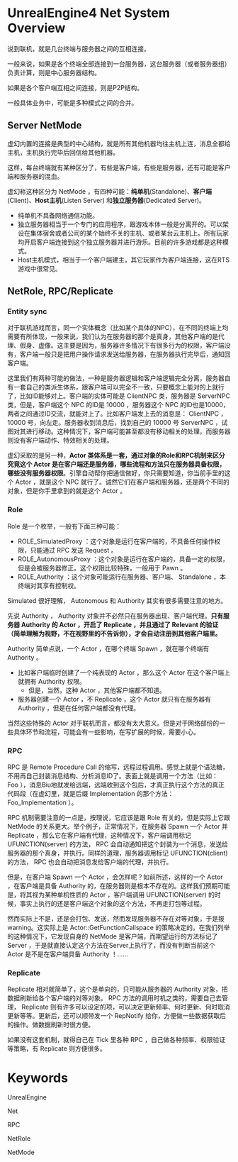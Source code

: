 # UnrealEngine4 Net System Overview

说到联机，就是几台终端与服务器之间的互相连接。

一般来说，如果是各个终端全部连接到一台服务器，这台服务器（或者服务器组）负责计算，则是中心服务器结构。

如果是各个客户端互相之间连接，则是P2P结构。

一般具体业务中，可能是多种模式之间的合并。

## Server NetMode

虚幻内置的连接是典型的中心结构，就是所有其他机器均往主机上连，消息全都给主机，主机执行完毕后回信给其他机器。

这样，每台终端就有某种区分了，有些是客户端，有些是服务器，还有可能是客户端和服务器的混血。

虚幻称这种区分为 NetMode ，有四种可能：**纯单机**(Standalone)、**客户端**(Client)、**Host主机**(Listen Server) 和**独立服务器**(Dedicated Server)。

- 纯单机不具备网络通信功能。
- 独立服务器相当于一个专门的应用程序，跟游戏本体一般是分离开的。可以架设在集体宿舍或者公司的某个始终不关的主机、或者某台云主机上。所有玩家均开启客户端连接到这个独立服务器并进行游乐。目前的许多游戏都是这种模式。
- Host主机模式，相当于一个客户端建主，其它玩家作为客户端连接，这在RTS游戏中很常见。

## NetRole, RPC/Replicate

### Entity sync
对于联机游戏而言，同一个实体概念（比如某个具体的NPC），在不同的终端上均需要有所体现，一般来说，我们认为在服务器的那个是真身，其他客户端的是代理、假身、虚像。这主要是因为，服务器许多情况下有很多行为的权限，客户端没有，客户端一般只是把用户操作请求发送给服务器，在服务器执行完毕后，通知回客户端。

这里我们有两种可能的做法，一种是服务器逻辑和客户端逻辑完全分离，服务器自有一套自己的类派生体系，跟客户端可以完全不一致，只要概念上能对的上就行了，比如ID能够对上。客户端的实体可能是 ClientNPC 类，服务器是 ServerNPC 类，但是，客户端这个 NPC 的ID是 10000 ，服务器这个 NPC 的ID也是10000，两者之间通过ID交流，就能对上了。比如客户端发上去的消息是： ClientNPC ， 10000 号，向左走。服务器收到消息后，找到自己的 10000 号 ServerNPC ，试图对其进行移动。这种情况下，客户端可能甚至都没有移动相关的处理，而服务器则没有客户端动作、特效相关的处理。

虚幻采取的是另一种，**Actor 类体系是一套，通过对象的Role和RPC机制来区分究竟这个 Actor 是在客户端还是服务器，哪些流程和方法只在服务器具备权限，哪些没有服务器权限**。引擎自动帮你把通信做好，你只需要知道，你当前手里的这个 Actor ，就是这个 NPC 就行了。诚然它们在客户端和服务器，还是两个不同的对象，但是你手里拿到的就是这个 Actor 。

### Role
Role 是一个枚举，一般有下面三种可能：
- ROLE_SimulatedProxy ：这个对象是运行在客户端的，不具备任何操作权限，只能通过 RPC 发送 Request 。
- ROLE_AutonomousProxy ：这个对象是运行在客户端的，具备一定的权限，但是会被服务器修正。这个权限比较特殊，一般用于 Pawn 。
- ROLE_Authority ：这个对象可能运行在服务器、客户端、 Standalone ，本终端对其享有控制权。

Simulated 很好理解， Autonomous 和 Authority 其实有很多需要注意的地方。

先说 Authority ， Authority 对象并不必然只在服务器出现、客户端代理。**只有服务器 Authority 的 Actor ，开启了 Replicate ，并且通过了 Relevant 的验证（简单理解为视野，不在视野里的不告诉你），才会自动注册到其他客户端里。**

Authority 简单点说，一个 Actor ，在哪个终端 Spawn ，就在哪个终端有 Authority 。
- 比如客户端临时创建了一个纯表现的 Actor ，那么这个 Actor 在这个客户端上就拥有 Authority 权限。
  - 但是，当然，这种 Actor ，其他客户端都不知道。
- 服务器创建一个 Actor ，不 Replicate ，这个 Actor 就只有在服务器有 Authority ，但是在任何客户端都没有代理。

当然这些特殊的 Actor 对于联机而言，都没有太大意义。但是对于网络部份的一些具体环节和流程，可能会有一些影响，在写扩展的时候，需要小心。

### RPC
RPC 是 Remote Procedure Call 的缩写，远程过程调用。感觉上就是个语法糖，不用再自己封装消息结构、分析消息ID了。表面上就是调用一个方法（比如： Foo ），消息Biu地就发给远端，远端收到这个包后，才真正执行这个方法的真正代码段（在虚幻里，就是后缀 Implementation 的那个方法： Foo_Implementation ）。

RPC 机制需要注意的一点是，按理说，它应该是跟 Role 有关的，但是实际上它跟 NetMode 的关系更大。举个例子，正常情况下，在服务器 Spawn 一个 Actor 并 Replicate ，那么它在客户端有代理，这种情况下，客户端调用标记 UFUNCTION(server) 的方法， RPC 会自动通知把这个封装为一个消息，发送给服务器的那个真身，并执行。同样的道理，服务器调用标记 UFUNCTION(client) 的方法， RPC 也会自动把消息发给客户端的代理，并执行。

但是，在客户端 Spawn 一个 Actor ，会怎样呢？如前所述，这样的一个 Actor ，在客户端是具备 Authority 的，在服务器则是根本不存在的。这样我们预期可能是，将其视为某种单机性质的 Actor ，客户端调用 UFUNCTION(server) 的时候，事实上执行的还是客户端这个对象的这个方法，不再走打包等过程。

然而实际上不是，还是会打包、发送，然而发现服务器不存在对等对象，于是报 warning。这实际上是 Actor::GetFunctionCallspace 的策略决定的。在我们列举的这种情况下，它发现自身的 NetMode 是客户端，而期望运行的方法标记了 Server ，于是就直接认定这个方法在Server上执行了，而没有判断当前这个 Actor 是不是在客户端具备 Authority ！……

### Replicate
Replicate 相对就简单了，这个是单向的，只可能从服务器的 Authority 对象，把数据刷新给各个客户端的对等对象。 RPC 方法的调用时机之类的，需要自己去管理， Replicate 则有许多可以设定的项，可以决定更新频率、何时更新、何时取消更新等等。更新后，还可以顺带发一个 RepNotify 给你，方便做一些数据获取后的操作。做数据刷新时很方便。

如果没有这套机制，就得自己在 Tick 里各种 RPC ，自己做各种频率、权限验证等策略，有 Replicate 则方便很多。


# Keywords

UnrealEngine

Net

RPC

NetRole

NetMode

